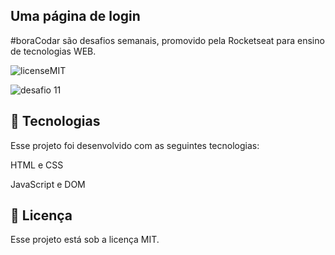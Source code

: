 Uma página de login
-
#boraCodar são desafios semanais, promovido pela Rocketseat para ensino de tecnologias WEB.

![licenseMIT](https://user-images.githubusercontent.com/124744877/232588785-fd0cf542-bb2a-4022-ae77-465dc148b44a.svg)

![desafio 11](https://user-images.githubusercontent.com/124744877/232588814-08d202c1-5153-42dc-9314-c49b1a352e64.jpg)

🚀 Tecnologias
-
Esse projeto foi desenvolvido com as seguintes tecnologias: 

HTML e CSS

JavaScript e DOM

📝 Licença
-
Esse projeto está sob a licença MIT.
